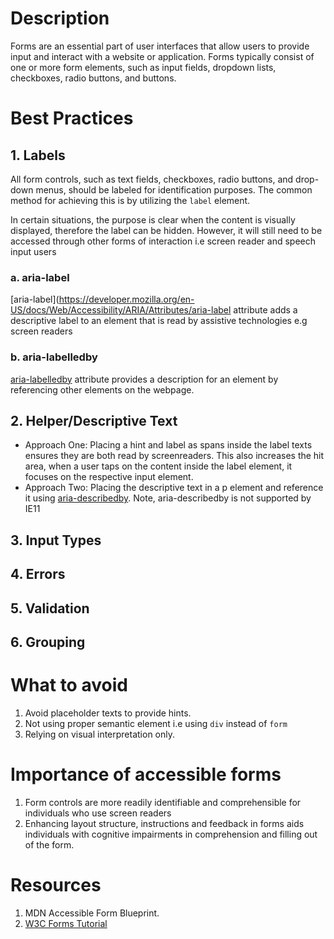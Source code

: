 # Description

Forms are an essential part of user interfaces that allow users to provide input and interact with a website or application. Forms typically consist of one or more form elements, such as input fields, dropdown lists, checkboxes, radio buttons, and buttons.

# Best Practices

## 1. Labels

All form controls, such as text fields, checkboxes, radio buttons, and drop-down menus, should be labeled for identification purposes. The common method for achieving this is by utilizing the `label` element.

In certain situations, the purpose is clear when the content is visually displayed, therefore the label can be hidden. However, it will still need to be accessed through other forms of interaction i.e screen reader and speech input users

### a. aria-label

[aria-label](https://developer.mozilla.org/en-US/docs/Web/Accessibility/ARIA/Attributes/aria-label attribute adds a descriptive label to an element that is read by assistive technologies e.g screen readers

### b. aria-labelledby

[aria-labelledby](https://developer.mozilla.org/en-US/docs/Web/Accessibility/ARIA/Attributes/aria-labelledby) attribute provides a description for an element by referencing other elements on the webpage.

## 2. Helper/Descriptive Text

- Approach One: Placing a hint and label as spans inside the label texts ensures they are both read by screenreaders. This also increases the hit area, when a user taps on the content inside the label element, it focuses on the respective input element.
- Approach Two: Placing the descriptive text in a p element and reference it using [aria-describedby](https://developer.mozilla.org/en-US/docs/Web/Accessibility/ARIA/Attributes/aria-describedby). Note, aria-describedby is not supported by IE11

## 3. Input Types

## 4. Errors

## 5. Validation

## 6. Grouping

# What to avoid

1. Avoid placeholder texts to provide hints.
2. Not using proper semantic element i.e using `div` instead of `form`
3. Relying on visual interpretation only.

# Importance of accessible forms

1. Form controls are more readily identifiable and comprehensible for individuals who use screen readers
2. Enhancing layout structure, instructions and feedback in forms aids individuals with cognitive impairments in comprehension and filling out of the form.

# Resources

1. MDN Accessible Form Blueprint.
2. [W3C Forms Tutorial](https://www.w3.org/WAI/tutorials/forms/)
